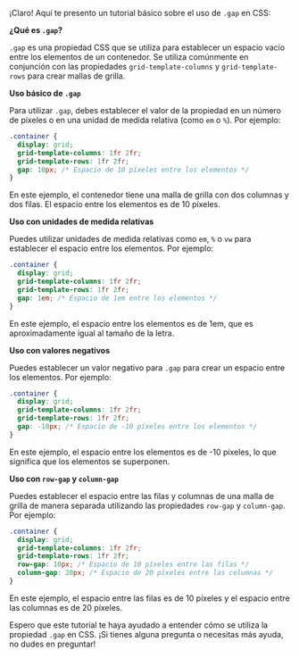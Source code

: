 ¡Claro! Aquí te presento un tutorial básico sobre el uso de `.gap` en CSS:

**¿Qué es `.gap`?**

`.gap` es una propiedad CSS que se utiliza para establecer un espacio vacío entre los elementos de un contenedor. Se utiliza comúnmente en conjunción con las propiedades `grid-template-columns` y `grid-template-rows` para crear mallas de grilla.

**Uso básico de `.gap`**

Para utilizar `.gap`, debes establecer el valor de la propiedad en un número de píxeles o en una unidad de medida relativa (como `em` o `%`). Por ejemplo:
```css
.container {
  display: grid;
  grid-template-columns: 1fr 2fr;
  grid-template-rows: 1fr 2fr;
  gap: 10px; /* Espacio de 10 píxeles entre los elementos */
}
```
En este ejemplo, el contenedor tiene una malla de grilla con dos columnas y dos filas. El espacio entre los elementos es de 10 píxeles.

**Uso con unidades de medida relativas**

Puedes utilizar unidades de medida relativas como `em`, `%` o `vw` para establecer el espacio entre los elementos. Por ejemplo:
```css
.container {
  display: grid;
  grid-template-columns: 1fr 2fr;
  grid-template-rows: 1fr 2fr;
  gap: 1em; /* Espacio de 1em entre los elementos */
}
```
En este ejemplo, el espacio entre los elementos es de 1em, que es aproximadamente igual al tamaño de la letra.

**Uso con valores negativos**

Puedes establecer un valor negativo para `.gap` para crear un espacio entre los elementos. Por ejemplo:
```css
.container {
  display: grid;
  grid-template-columns: 1fr 2fr;
  grid-template-rows: 1fr 2fr;
  gap: -10px; /* Espacio de -10 píxeles entre los elementos */
}
```
En este ejemplo, el espacio entre los elementos es de -10 píxeles, lo que significa que los elementos se superponen.

**Uso con `row-gap` y `column-gap`**

Puedes establecer el espacio entre las filas y columnas de una malla de grilla de manera separada utilizando las propiedades `row-gap` y `column-gap`. Por ejemplo:
```css
.container {
  display: grid;
  grid-template-columns: 1fr 2fr;
  grid-template-rows: 1fr 2fr;
  row-gap: 10px; /* Espacio de 10 píxeles entre las filas */
  column-gap: 20px; /* Espacio de 20 píxeles entre las columnas */
}
```
En este ejemplo, el espacio entre las filas es de 10 píxeles y el espacio entre las columnas es de 20 píxeles.

Espero que este tutorial te haya ayudado a entender cómo se utiliza la propiedad `.gap` en CSS. ¡Si tienes alguna pregunta o necesitas más ayuda, no dudes en preguntar!